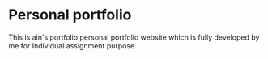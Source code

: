# Personal portfolio
This is ain's portfolio personal portfolio website which is fully developed by me for Individual assignment purpose
